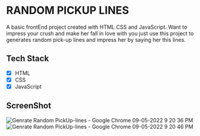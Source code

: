 # RANDOM PICKUP LINES

A basic frontEnd project created with HTML CSS and JavaScript.
Want to impress your crush and make her fall in love with you just use this project to generates random pick-up lines and impress her by saying her this lines.


## Tech Stack

- [x] HTML 
- [x] CSS
- [x] JavaScript 

## ScreenShot
![Genrate Random PickUp-lines - Google Chrome 09-05-2022 9 20 36 PM](https://user-images.githubusercontent.com/95171638/167451513-bdbe440c-1dee-4bb7-aa69-cbc0d3a52917.png)
![Genrate Random PickUp-lines - Google Chrome 09-05-2022 9 20 46 PM](https://user-images.githubusercontent.com/95171638/167451537-7d235087-3923-43c4-9ef5-34714d72db56.png)
